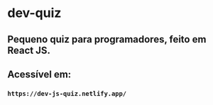 # dev-quiz

## Pequeno quiz para programadores, feito em React JS.

## Acessível em: 

### `https://dev-js-quiz.netlify.app/`
